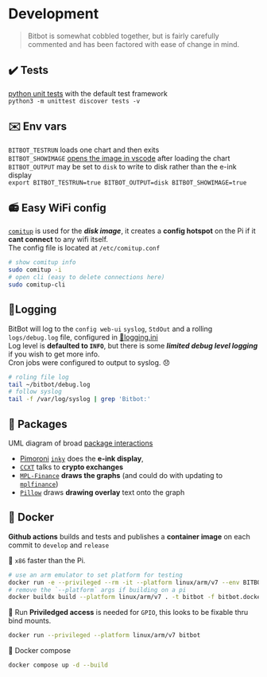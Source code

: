 # Development
> Bitbot is somewhat cobbled together, but is fairly carefully commented and has been factored with ease of change in mind.  

## ✔️ Tests 
[python unit tests](/tests) with the default test framework  
`python3 -m unittest discover tests -v`

## ✉️ Env vars 
`BITBOT_TESTRUN` loads one chart and then exits  
`BITBOT_SHOWIMAGE` [opens the image in vscode](/run.py) after loading the chart  
`BITBOT_OUTPUT` may be set to `disk` to write to disk rather than the e-ink display  
`export BITBOT_TESTRUN=true BITBOT_OUTPUT=disk BITBOT_SHOWIMAGE=true`

## 📻 Easy WiFi config 
[`comitup`](https://github.com/davesteele/comitup) is used for the ***disk image***, it creates a **config hotspot** on the Pi if it **cant connect** to any wifi itself.  
The config file is located at `/etc/comitup.conf`
```sh
# show comitup info
sudo comitup -i
# open cli (easy to delete connections here)
sudo comitup-cli
```

## 🌳Logging 
BitBot will log to the `config web-ui` `syslog`, `StdOut` and a rolling `logs/debug.log` file, configured in [📁logging.ini](/logging.ini)  
Log level is **defaulted to `INFO`**, but there is some ***limited debug level logging*** if you wish to get more info.  
Cron jobs were configured to output to syslog. 😞
```sh
# roling file log
tail ~/bitbot/debug.log
# follow syslog
tail -f /var/log/syslog | grep 'Bitbot:'
```

## 🎁 Packages 
UML diagram of broad [package interactions](http://www.plantuml.com/plantuml/svg/3Oon3KCX30NxFqMo0EvJ_LN0M7mhO11-LjOFrUckkDkHDsBqwwt6FQh4xgy7MFuXslcNckA94YwRfq4CYUUWEgseDIgACa4Zgvt6JcT5A_CtD_6qZbstM3ty0m00)  

 - [Pimoroni](pimoroni.com) [`inky`](https://github.com/pimoroni/inky) does the **e-ink display**, 
 - [`CCXT`](https://github.com/ccxt/ccxt) talks to **crypto exchanges**
 - [`MPL-Finance`](https://github.com/matplotlib/mpl-finance) **draws the graphs** (and could do with updating to [`mplfinance`](https://github.com/matplotlib/mplfinance))
 - [`Pillow`](https://github.com/python-pillow/Pillow) draws **drawing overlay** text onto the graph

## 🐳 Docker 
**Github actions** builds and tests and publishes a **container image** on each commit to `develop` and `release`  

🐳 `x86` faster than the Pi.
```sh
# use an arm emulator to set platform for testing
docker run -e --privileged --rm -it --platform linux/arm/v7 --env BITBOT_TESTRUN=true --env BITBOT_OUTPUT=disk bitbot
# remove the `--platform` args if building on a pi 
docker buildx build --platform linux/arm/v7 . -t bitbot -f bitbot.dockerfile
```
🐳 Run **Priviledged access** is needed for `GPIO`, this looks to be fixable thru bind mounts.
```sh
docker run --privileged --platform linux/arm/v7 bitbot
```
🎼 Docker compose 
```sh
docker compose up -d --build
```